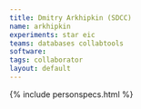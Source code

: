 ```yaml
---
title: Dmitry Arkhipkin (SDCC)
name: arkhipkin
experiments: star eic
teams: databases collabtools
software: 
tags: collaborator
layout: default
---
```


{% include personspecs.html %}
